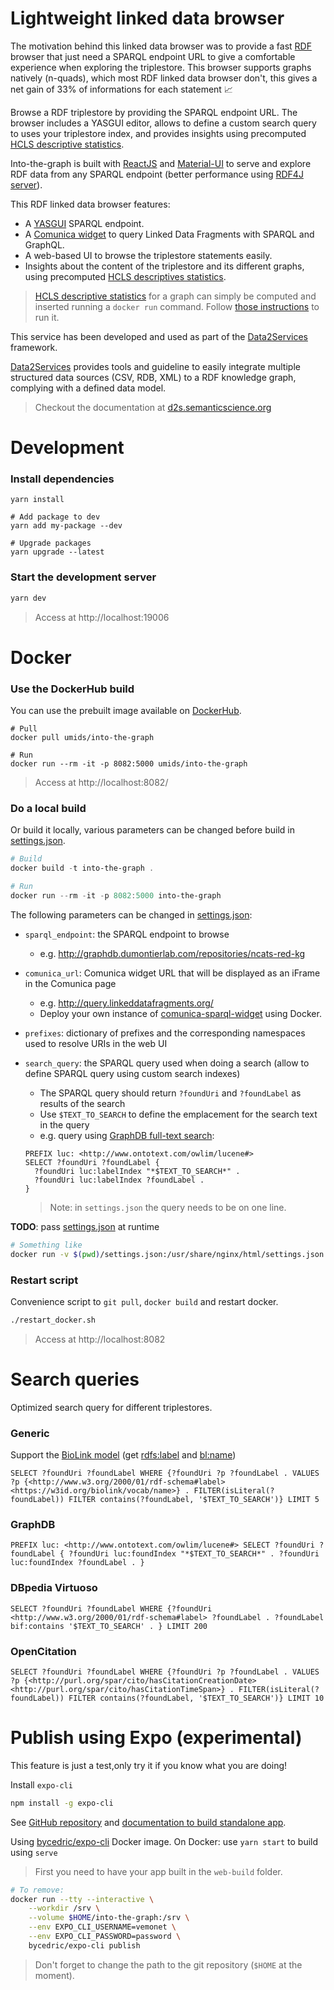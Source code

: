 # Lightweight linked data browser

The motivation behind this linked data browser was to provide a fast [RDF](https://www.w3.org/RDF/) browser that just need a SPARQL endpoint URL to give a comfortable experience when exploring the triplestore. This browser supports graphs natively (n-quads), which most RDF linked data browser don't, this gives a net gain of 33% of informations for each statement 📈 

Browse a RDF triplestore by providing the SPARQL endpoint URL. The browser includes a YASGUI editor, allows to define a custom search query to uses your triplestore index, and provides insights using precomputed [HCLS descriptive statistics](https://www.w3.org/TR/hcls-dataset/). 

Into-the-graph is built with [ReactJS](https://reactjs.org) and [Material-UI](https://material-ui.com/) to serve and explore RDF data from any SPARQL endpoint (better performance using [RDF4J server](https://rdf4j.eclipse.org/documentation/server-workbench-console/)).

This RDF linked data browser features:

* A [YASGUI](http://doc.yasgui.org/) SPARQL endpoint.
* A [Comunica widget](http://query.linkeddatafragments.org/) to query Linked Data Fragments with SPARQL and GraphQL.
* A web-based UI to browse the triplestore statements easily.
* Insights about the content of the triplestore and its different graphs, using precomputed [HCLS descriptives statistics](https://www.w3.org/TR/hcls-dataset/).

> [HCLS descriptive statistics](https://www.w3.org/TR/hcls-dataset/) for a graph can simply be computed and inserted running a `docker run` command. Follow [those instructions](https://github.com/MaastrichtU-IDS/data2services-transform-repository/tree/master/sparql/compute-hcls-stats) to run it.

This service has been developed and used as part of the [Data2Services](http://d2s.semanticscience.org/) framework. 

[Data2Services](http://d2s.semanticscience.org/) provides tools and guideline to easily integrate multiple structured data sources (CSV, RDB, XML) to a RDF knowledge graph, complying with a defined data model.

> Checkout the documentation at [d2s.semanticscience.org](http://d2s.semanticscience.org/)

# Development

### Install dependencies

```shell
yarn install

# Add package to dev
yarn add my-package --dev

# Upgrade packages
yarn upgrade --latest
```

### Start the development server

```bash
yarn dev
```

> Access at http://localhost:19006

# Docker

### Use the DockerHub build

You can use the prebuilt image available on [DockerHub](https://hub.docker.com/repository/docker/umids/into-the-graph).

```shell
# Pull
docker pull umids/into-the-graph

# Run
docker run --rm -it -p 8082:5000 umids/into-the-graph
```

> Access at http://localhost:8082/

### Do a local build

Or build it locally, various parameters can be changed before build in [settings.json](https://github.com/MaastrichtU-IDS/into-the-graph/blob/master/settings.json).

```powershell
# Build
docker build -t into-the-graph .

# Run
docker run --rm -it -p 8082:5000 into-the-graph
```

The following parameters can be changed in [settings.json](https://github.com/MaastrichtU-IDS/into-the-graph/blob/master/settings.json):

* `sparql_endpoint`: the SPARQL endpoint to browse

  * e.g. http://graphdb.dumontierlab.com/repositories/ncats-red-kg

* `comunica_url`: Comunica widget URL that will be displayed as an iFrame in the Comunica page

  * e.g. http://query.linkeddatafragments.org/
  * Deploy your own instance of [comunica-sparql-widget](https://github.com/vemonet/jQuery-Widget.js) using Docker.

* `prefixes`: dictionary of prefixes and the corresponding namespaces used to resolve URIs in the web UI

* `search_query`: the SPARQL query used when doing a search (allow to define SPARQL query using custom search indexes)

  * The SPARQL query should return `?foundUri` and `?foundLabel` as results of the search
  * Use `$TEXT_TO_SEARCH` to define the emplacement for the search text in the query
  * e.g. query using [GraphDB full-text search](http://graphdb.ontotext.com/documentation/free/full-text-search.html):

  ```SPARQL
  PREFIX luc: <http://www.ontotext.com/owlim/lucene#>
  SELECT ?foundUri ?foundLabel {
    ?foundUri luc:labelIndex "*$TEXT_TO_SEARCH*" .
    ?foundUri luc:labelIndex ?foundLabel .
  }
  ```

  > Note: in `settings.json` the query needs to be on one line.

**TODO**: pass [settings.json](https://github.com/MaastrichtU-IDS/into-the-graph/blob/master/settings.json) at runtime

```bash
# Something like
docker run -v $(pwd)/settings.json:/usr/share/nginx/html/settings.json --rm -it -p 8082:80 into-the-graph
```

### Restart script

Convenience script to `git pull`, `docker build` and restart docker.

```bash
./restart_docker.sh
```

> Access at http://localhost:8082



# Search queries

Optimized search query for different triplestores.

### Generic

Support the [BioLink model](https://biolink.github.io/biolink-model/) (get [rdfs:label](http://www.w3.org/2000/01/rdf-schema#label) and [bl:name](https://biolink.github.io/biolink-model/docs/name.html))

```SPARQL
SELECT ?foundUri ?foundLabel WHERE {?foundUri ?p ?foundLabel . VALUES ?p {<http://www.w3.org/2000/01/rdf-schema#label> <https://w3id.org/biolink/vocab/name>} . FILTER(isLiteral(?foundLabel)) FILTER contains(?foundLabel, '$TEXT_TO_SEARCH')} LIMIT 5
```

### GraphDB

```SPARQL
PREFIX luc: <http://www.ontotext.com/owlim/lucene#> SELECT ?foundUri ?foundLabel { ?foundUri luc:foundIndex "*$TEXT_TO_SEARCH*" . ?foundUri luc:foundIndex ?foundLabel . }
```

### DBpedia Virtuoso

```SPARQL
SELECT ?foundUri ?foundLabel WHERE {?foundUri <http://www.w3.org/2000/01/rdf-schema#label> ?foundLabel . ?foundLabel bif:contains '$TEXT_TO_SEARCH' . } LIMIT 200
```

### OpenCitation

```SPARQL
SELECT ?foundUri ?foundLabel WHERE {?foundUri ?p ?foundLabel . VALUES ?p {<http://purl.org/spar/cito/hasCitationCreationDate> <http://purl.org/spar/cito/hasCitationTimeSpan>} . FILTER(isLiteral(?foundLabel)) FILTER contains(?foundLabel, '$TEXT_TO_SEARCH')} LIMIT 10
```

# Publish using Expo (experimental)

This feature is just a test,only try it if you know what you are doing!

Install `expo-cli`

```bash
npm install -g expo-cli
```

See [GitHub repository](https://github.com/expo/expo-cli) and [documentation to build standalone app](https://docs.expo.io/versions/latest/distribution/building-standalone-apps/).

Using [bycedric/expo-cli](https://hub.docker.com/r/bycedric/expo-cli) Docker image. On Docker: use `yarn start` to build using `serve`

> First you need to have your app built in the `web-build` folder.

```bash
# To remove:
docker run --tty --interactive \
    --workdir /srv \
    --volume $HOME/into-the-graph:/srv \
    --env EXPO_CLI_USERNAME=vemonet \
    --env EXPO_CLI_PASSWORD=password \
    bycedric/expo-cli publish
```

> Don't forget to change the path to the git repository (`$HOME` at the moment).

